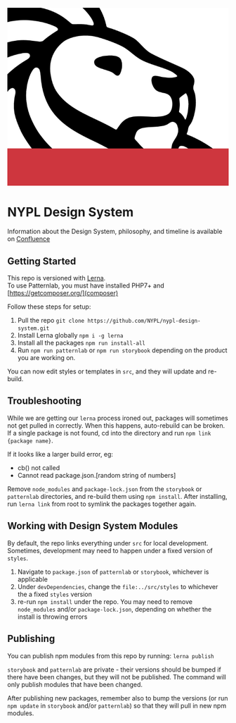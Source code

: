 ![NYPL Logo](./screenshot.png)

# NYPL Design System
Information about the Design System, philosophy, and timeline is available on [Confluence](https://confluence.nypl.org/pages/viewpage.action?spaceKey=DIGTL&title=Design+Systems+Forum) 

## Getting Started
This repo is versioned with [Lerna](https://github.com/lerna/lerna).  
To use Patternlab, you must have installed PHP7+ and [https://getcomposer.org/](composer)

Follow these steps for setup: 
 
1. Pull the repo `git clone https://github.com/NYPL/nypl-design-system.git`
2. Install Lerna globally `npm i -g lerna`
3. Install all the packages `npm run install-all`
4. Run `npm run patternlab` or `npm run storybook` depending on the product you are working on. 

You can now edit styles or templates in `src`, and they will update and re-build.  

## Troubleshooting
While we are getting our `lerna` process ironed out, packages will sometimes not get pulled in correctly.  When this happens, auto-rebuild can be broken.  If a single package is not found, cd into the directory and run `npm link {package name}`.  

If it looks like a larger build error, eg: 
* cb() not called
* Cannot read package.json.[random string of numbers]

Remove `node_modules` and `package-lock.json` from the `storybook` or `patternlab` directories, and re-build them using `npm install`.  After installing, run `lerna link` from root to symlink the packages together again.  

## Working with Design System Modules
By default, the repo links everything under `src` for local development.  Sometimes, development may need to happen under a fixed version of `styles`. 
1. Navigate to `package.json` of `patternlab` or `storybook`, whichever is applicable
2. Under `devDependencies`, change the `file:../src/styles` to whichever the a fixed `styles` version
3. re-run `npm install` under the repo.  You may need to remove `node_modules` and/or `package-lock.json`, depending on whether the install is throwing errors

## Publishing
You can publish npm modules from this repo by running:
```lerna publish```

`storybook` and `patternlab` are private - their versions should be bumped if there have been changes, but they will not be published. 
The command will only publish modules that have been changed.  

After publishing new packages, remember also to bump the versions (or run `npm update` in `storybook` and/or `patternlab`) so that they will pull in new npm modules.  


